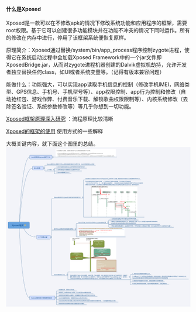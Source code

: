 #### 什么是Xposed

Xposed是一款可以在不修改apk的情况下修改系统功能和应用程序的框架，需要root权限。基于它可以创建很多功能模块并在功能不冲突的情况下同时运作。所有的修改在内存中进行，停用了该框架系统便恢复原样。

原理简介：Xposed通过替换/system/bin/app\_process程序控制zygote进程，使得它在系统启动过程中会加载Xposed Framework中的一个jar文件即XposedBridge.jar，从而对zygote进程机器创建的Dalvik虚拟机劫持，允许开发者独立替换任何class，如UI或者系统变量等。（记得有版本兼容问题）

能做什么：功能强大，可以实现app读取手机信息的控制（修改手机IMEI，网络类型、GPS信息、手机号、手机型号等）、app权限控制、app行为控制和修改（自动抢红包、游戏作弊、付费音乐下载、解锁歌曲权限限制等）、内核系统修改（去除签名验证、系统参数修改等）等几乎你想到一切功能。

[Xposed框架原理深入研究](http://blog.csdn.net/zhangmiaoping23/article/details/52572447)  ：流程原理比较清晰

[Xposed的框架的使用](http://blog.csdn.net/u012417380/article/details/55254369?locationNum=13&fps=1)  使用方式的一些解释

大概关键内容，就下面这个图里的总结。![](/assets/Xposed框架.png)

